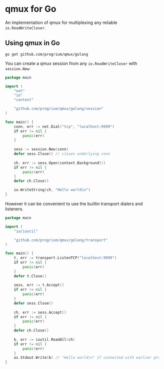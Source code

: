 # qmux for Go

An implementation of qmux for multiplexing any reliable `io.ReadWriteCloser`.

## Using qmux in Go

```
go get github.com/progrium/qmux/golang
```

You can create a qmux session from any `io.ReadWriteCloser` with `session.New`:

```go
package main

import (
    "net"
    "io"
    "context"

    "github.com/progrium/qmux/golang/session"
)

func main() {
    conn, err := net.Dial("tcp", "localhost:9999")
    if err != nil {
        panic(err)
    }
    
    sess := session.New(conn)
    defer sess.Close() // closes underlying conn
    
    ch, err := sess.Open(context.Background())
    if err != nil {
        panic(err)
    }
    defer ch.Close()

    io.WriteString(ch, "Hello world\n")
}

```

However it can be convenient to use the builtin transport dialers and listeners. 

```go
package main

import (
    "io/ioutil"

    "github.com/progrium/qmux/golang/transport"
)

func main() {
    t, err := transport.ListenTCP("localhost:9999")
    if err != nil {
        panic(err)
    }
    defer t.Close()
    
    sess, err := t.Accept()
    if err != nil {
        panic(err)
    }
    defer sess.Close()
    
    ch, err := sess.Accept()
    if err != nil {
        panic(err)
    }
    defer ch.Close()
    
    b, err := ioutil.ReadAll(ch)
    if err != nil {
        panic(err)
    }
    os.Stdout.Write(b) // "Hello world\n" if connected with earlier program
}

```